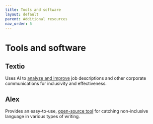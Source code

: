 ```yaml
---
title: Tools and software
layout: default
parent: Additional resources
nav_order: 5
---
```

# Tools and software

## Textio
Uses AI to [analyze and improve](https://textio.com/) job descriptions and other corporate communications for inclusivity and effectiveness.

## Alex
Provides an easy-to-use, [open-source tool](https://alexjs.com/) for catching non-inclusive language in various types of writing.
